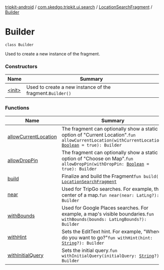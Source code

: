 [tripkit-android](../../../index.md) / [com.skedgo.tripkit.ui.search](../../index.md) / [LocationSearchFragment](../index.md) / [Builder](./index.md)

# Builder

`class Builder`

Used to create a new instance of the fragment.

### Constructors

| Name | Summary |
|---|---|
| [&lt;init&gt;](-init-.md) | Used to create a new instance of the fragment.`Builder()` |

### Functions

| Name | Summary |
|---|---|
| [allowCurrentLocation](allow-current-location.md) | The fragment can optionally show a static option of "Current Location".`fun allowCurrentLocation(withCurrentLocation: `[`Boolean`](https://kotlinlang.org/api/latest/jvm/stdlib/kotlin/-boolean/index.html)` = true): Builder` |
| [allowDropPin](allow-drop-pin.md) | The fragment can optionally show a static option of "Choose on Map".`fun allowDropPin(withDropPin: `[`Boolean`](https://kotlinlang.org/api/latest/jvm/stdlib/kotlin/-boolean/index.html)` = true): Builder` |
| [build](build.md) | Finalize and build the Fragment`fun build(): `[`LocationSearchFragment`](../index.md) |
| [near](near.md) | Used for TripGo searches. For example, the center of a map.`fun near(near: LatLng?): Builder` |
| [withBounds](with-bounds.md) | Used for Google Places searches. For example, a map's visible boundaries.`fun withBounds(bounds: LatLngBounds?): Builder` |
| [withHint](with-hint.md) | Sets the EditText hint. For example, "Where do you want to go?"`fun withHint(hint: `[`String`](https://kotlinlang.org/api/latest/jvm/stdlib/kotlin/-string/index.html)`?): Builder` |
| [withInitialQuery](with-initial-query.md) | Sets the initial query.`fun withInitialQuery(initialQuery: `[`String`](https://kotlinlang.org/api/latest/jvm/stdlib/kotlin/-string/index.html)`?): Builder` |
